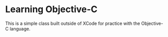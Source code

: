 # Learning Objective-C

This is a simple class built outside of XCode for practice with the Objective-C language.